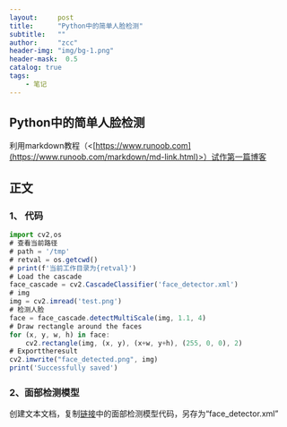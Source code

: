 ```yaml
---
layout:     post
title:      "Python中的简单人脸检测"
subtitle:   ""
author:     "zcc"
header-img: "img/bg-1.png"
header-mask:  0.5
catalog: true
tags:
    - 笔记
---
```


## Python中的简单人脸检测
利用markdown教程（<[https://www.runoob.com](https://www.runoob.com/markdown/md-link.html)>）试作第一篇博客

## 正文

### 1、 代码

```javascript
import cv2,os
# 查看当前路径
# path = '/tmp'
# retval = os.getcwd()
# print(f'当前工作目录为{retval}')
# Load the cascade
face_cascade = cv2.CascadeClassifier('face_detector.xml')
# img
img = cv2.imread('test.png')
# 检测人脸
face = face_cascade.detectMultiScale(img, 1.1, 4)
# Draw rectangle around the faces
for (x, y, w, h) in face:
	cv2.rectangle(img, (x, y), (x+w, y+h), (255, 0, 0), 2)
# Exporttheresult
cv2.imwrite("face_detected.png", img)
print('Successfully saved')
```
### 2、面部检测模型
创建文本文档，复制[链接]([链接地址](https://raw.githubusercontent.com/opencv/opencv/master/data/haarcascades/haarcascade_frontalface_default.xml))中的面部检测模型代码，另存为“face_detector.xml”

